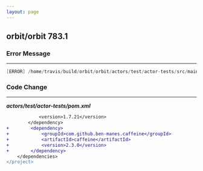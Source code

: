 ```yaml
---
layout: page
---
```

## orbit/orbit 783.1

### Error Message

---------------------

```java
[ERROR] /home/travis/build/orbit/orbit/actors/test/actor-tests/src/main/java/cloud/orbit/actors/test/FakeGroup.java:[40,42] package com.github.benmanes.caffeine.cache does not exist 
```

### Code Change

---------------------

***actors/test/actor-tests/pom.xml***

```diff
            <version>1.7.21</version>
        </dependency>
+        <dependency>
+            <groupId>com.github.ben-manes.caffeine</groupId>
+            <artifactId>caffeine</artifactId>
+            <version>2.3.0</version>
+        </dependency>
    </dependencies>
</project>
```